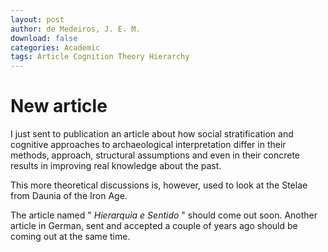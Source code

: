 ```yaml
---
layout: post
author: de Medeiros, J. E. M.
download: false
categories: Academic
tags: Article Cognition Theory Hierarchy
---
```


# New article
I just sent to publication an article about how social stratification and cognitive approaches to archaeological interpretation differ in their methods, approach, structural assumptions and even in their concrete results in improving real knowledge about the past.


This more theoretical discussions is, however, used to look at the Stelae from Daunia of the Iron Age.

The article named " *Hierarquia e Sentido* " should come out soon. Another article in German, sent and accepted a couple of years ago should be coming out at the same time. 
